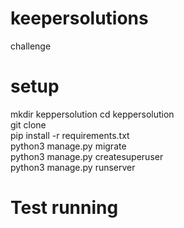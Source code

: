 # keepersolutions
challenge

# setup
mkdir keppersolution 
cd keppersolution  
git clone  
pip install -r requirements.txt  
python3 manage.py migrate  
python3 manage.py createsuperuser  
python3 manage.py runserver  

# Test running

